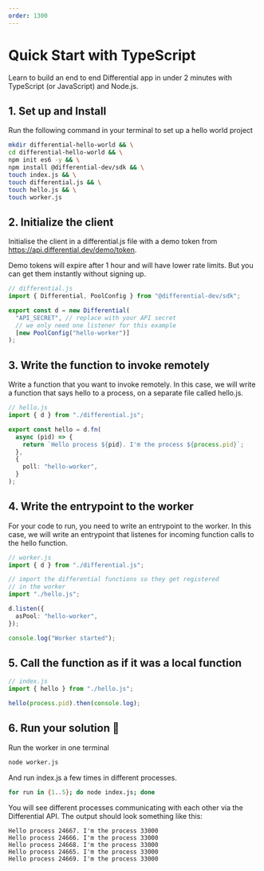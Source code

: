 ```yaml
---
order: 1300
---
```


# Quick Start with TypeScript

Learn to build an end to end Differential app in under 2 minutes with TypeScript (or JavaScript) and Node.js.

## 1. Set up and Install

Run the following command in your terminal to set up a hello world project

```bash
mkdir differential-hello-world && \
cd differential-hello-world && \
npm init es6 -y && \
npm install @differential-dev/sdk && \
touch index.js && \
touch differential.js && \
touch hello.js && \
touch worker.js
```

## 2. Initialize the client

Initialise the client in a differential.js file with a demo token from https://api.differential.dev/demo/token.

Demo tokens will expire after 1 hour and will have lower rate limits. But you can get them instantly without signing up.

```ts
// differential.js
import { Differential, PoolConfig } from "@differential-dev/sdk";

export const d = new Differential(
  "API_SECRET", // replace with your API secret
  // we only need one listener for this example
  [new PoolConfig("hello-worker")]
);
```

## 3. Write the function to invoke remotely

Write a function that you want to invoke remotely. In this case, we will write a function that says hello to a process, on a separate file called hello.js.

```ts
// hello.js
import { d } from "./differential.js";

export const hello = d.fn(
  async (pid) => {
    return `Hello process ${pid}. I'm the process ${process.pid}`;
  },
  {
    poll: "hello-worker",
  }
);
```

## 4. Write the entrypoint to the worker

For your code to run, you need to write an entrypoint to the worker. In this case, we will write an entrypoint that listenes for incoming function calls to the hello function.

```ts
// worker.js
import { d } from "./differential.js";

// import the differential functions so they get registered
// in the worker
import "./hello.js";

d.listen({
  asPool: "hello-worker",
});

console.log("Worker started");
```

## 5. Call the function as if it was a local function

```ts
// index.js
import { hello } from "./hello.js";

hello(process.pid).then(console.log);
```


## 6. Run your solution 🎉

Run the worker in one terminal
```bash
node worker.js
```

And run index.js a few times in different processes.
```bash
for run in {1..5}; do node index.js; done
```

You will see different processes communicating with each other via the Differential API. The output should look something like this:

```
Hello process 24667. I'm the process 33000
Hello process 24666. I'm the process 33000
Hello process 24668. I'm the process 33000
Hello process 24665. I'm the process 33000
Hello process 24669. I'm the process 33000
```